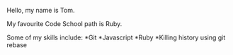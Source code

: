 Hello, my name is Tom.

My favourite Code School path is Ruby.

Some of my skills include:
*Git
*Javascript
*Ruby
*Killing history using git rebase
